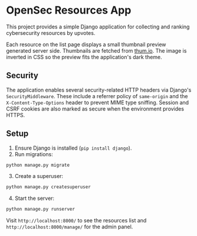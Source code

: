 # OpenSec Resources App

This project provides a simple Django application for collecting and ranking cybersecurity resources by upvotes.

Each resource on the list page displays a small thumbnail preview generated
server side. Thumbnails are fetched from [thum.io](https://www.thum.io/). The
image is inverted in CSS so the preview fits the application's dark
theme.

## Security

The application enables several security-related HTTP headers via
Django's `SecurityMiddleware`. These include a referrer policy of
`same-origin` and the `X-Content-Type-Options` header to prevent MIME
type sniffing. Session and CSRF cookies are also marked as secure when
the environment provides HTTPS.

## Setup


1. Ensure Django is installed (`pip install django`).
2. Run migrations:

```bash
python manage.py migrate
```

3. Create a superuser:

```bash
python manage.py createsuperuser
```

4. Start the server:

```bash
python manage.py runserver
```

Visit `http://localhost:8000/` to see the resources list and `http://localhost:8000/manage/` for the admin panel.
